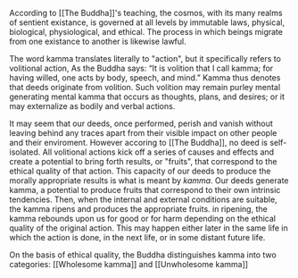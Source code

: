 According to [[The Buddha]]'s teaching, the cosmos, with its many realms of sentient existance, is governed at all levels by immutable laws, physical, biological, physiological, and ethical. The process in which beings migrate from one existance to another is likewise lawful. 

The word kamma translates literally to "action", but it specifically refers to volitional action, As the Buddha says: “It is volition that I call kamma; for having willed, one acts by body, speech, and mind.” Kamma thus denotes that deeds originate from volition. Such volition may remain purley mental generating mental kamma that occurs as thoughts, plans, and desires; or it may externalize as bodily and verbal actions.

It may seem that our deeds, once performed, perish and vanish without leaving behind any traces apart from their visible impact on other people and their enviroment. However accoring to [[The Buddha]], no deed is self-isolated. All volitional actions kick off a series of causes and effects and create a potential to bring forth results, or "fruits", that correspond to the ethical quality of that action. This capacity of our deeds to produce the morally appropriate results is what is meant by _kamma_. Our deeds generate kamma, a potential to produce fruits that correspond to their own intrinsic tendencies. Then, when the internal and external conditions are suitable, the kamma ripens and produces the appropriate fruits. in ripening, the kamma rebounds upon us for good or for harm depending on the ethical quality of the original action. This may happen either later in the same life in which the action is done, in the next life, or in some distant future life. 

On the basis of ethical quality, the Buddha distinguishes kamma into two categories: [[Wholesome kamma]] and [[Unwholesome kamma]]